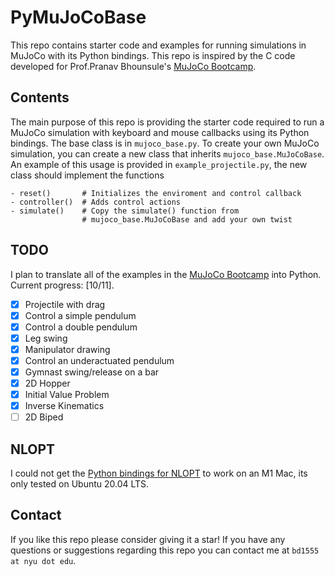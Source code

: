 # PyMuJoCoBase

This repo contains starter code and examples for running simulations in MuJoCo with its Python bindings. This repo is inspired by the C code developed for Prof.Pranav Bhounsule's [MuJoCo Bootcamp](https://pab47.github.io/mujoco.html).

## Contents

The main purpose of this repo is providing the starter code required to run a MuJoCo simulation with keyboard and mouse callbacks using its Python bindings. The base class is in `mujoco_base.py`. To create your own MuJoCo simulation, you can create a new class that inherits `mujoco_base.MuJoCoBase`. An example of this usage is provided in `example_projectile.py`, the new class should implement the functions

```[Python]
- reset()       # Initializes the enviroment and control callback
- controller()  # Adds control actions
- simulate()    # Copy the simulate() function from 
                # mujoco_base.MuJoCoBase and add your own twist
```

## TODO

I plan to translate all of the examples in the [MuJoCo Bootcamp](https://pab47.github.io/mujoco.html) into Python. Current progress: [10/11].

- [x] Projectile with drag
- [x] Control a simple pendulum
- [x] Control a double pendulum
- [x] Leg swing
- [x] Manipulator drawing
- [x] Control an underactuated pendulum
- [x] Gymnast swing/release on a bar
- [x] 2D Hopper
- [x] Initial Value Problem
- [x] Inverse Kinematics
- [ ] 2D Biped

## NLOPT

I could not get the [Python bindings for NLOPT](https://github.com/DanielBok/nlopt-python) to work on an M1 Mac, its only tested on Ubuntu 20.04 LTS.

## Contact

If you like this repo please consider giving it a star! If you have any questions or suggestions regarding this repo you can contact me at `bd1555 at nyu dot edu`.
